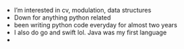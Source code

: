 
- I’m interested in cv, modulation, data structures
-  Down for anything python related
-  been writing python code everyday for almost two years
-  I also do go and swift lol. Java was my first language
- 

<!---
Donny-GUI/Donny-GUI is a ✨ special ✨ repository because its `README.md` (this file) appears on your GitHub profile.
You can click the Preview link to take a look at your changes.
--->
